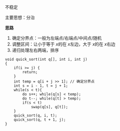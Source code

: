 不稳定

主要思想：分治

**思路**
1. 确定分界点：一般为左端点/右端点/中间点/随机
2. 调整区间：让小于等于 $x$的在 $x$左边，大于 $x$的在 $x$右边
3. 递归处理左右两端，排序

```
void quick_sort(int q[], int i, int j)
{
    if(i >= j) {
        return;
    }
    int temp = q[i + j >> 1]; // 确定分界点
    int s = i - 1, t = j + 1;
    while(s < t){
        do s++; while(q[s] < temp);
        do t--; while(q[t] > temp);
        if(s < t)
            swap(q[s], q[t]);
    }
    quick_sort(q, i, t);
    quick_sort(q, t + 1, j);
}
```